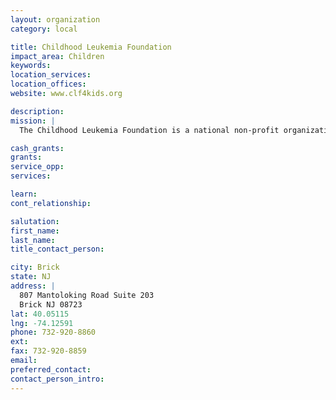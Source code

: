 ```yaml
---
layout: organization
category: local

title: Childhood Leukemia Foundation
impact_area: Children
keywords: 
location_services: 
location_offices: 
website: www.clf4kids.org

description: 
mission: |
  The Childhood Leukemia Foundation is a national non-profit organization that offers a wide range of services at no charge to children living with cancer and their families. Our goal is to make sure children battling cancer know they are not alone. All of our programs have been designed to: Educate and entertain Provide a sense of physical normalcy and help raise self esteem Encourage physical participation and therapeutic play Maintain a communications lifeline Provide care management tools 

cash_grants: 
grants: 
service_opp: 
services: 

learn: 
cont_relationship: 

salutation: 
first_name: 
last_name: 
title_contact_person: 

city: Brick
state: NJ
address: |
  807 Mantoloking Road Suite 203  
  Brick NJ 08723
lat: 40.05115
lng: -74.12591
phone: 732-920-8860
ext: 
fax: 732-920-8859
email: 
preferred_contact: 
contact_person_intro: 
---
```

